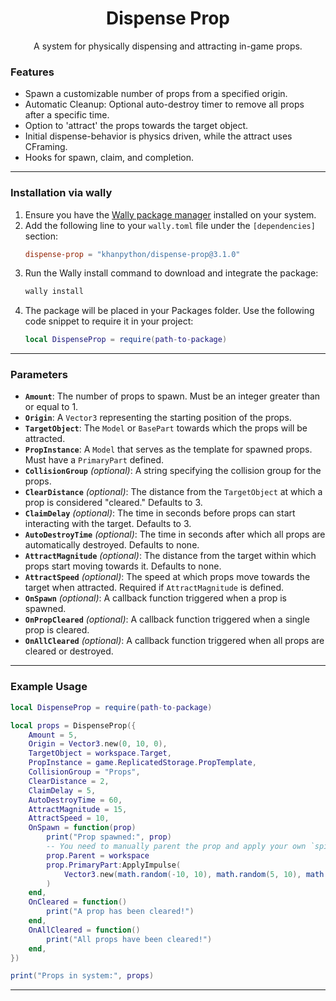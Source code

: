 <div align="center">
	<h1>Dispense Prop</h1>
    <p>A system for physically dispensing and attracting in-game props.</p>
</div>



### Features

- Spawn a customizable number of props from a specified origin.
- Automatic Cleanup: Optional auto-destroy timer to remove all props after a specific time.
- Option to 'attract' the props towards the target object.
- Initial dispense-behavior is physics driven, while the attract uses CFraming.
- Hooks for spawn, claim, and completion.


---

### Installation via wally

1. Ensure you have the [Wally package manager](https://github.com/UpliftGames/wally) installed on your system.
2. Add the following line to your `wally.toml` file under the `[dependencies]` section:
   ```toml
   dispense-prop = "khanpython/dispense-prop@3.1.0"
   ```
3. Run the Wally install command to download and integrate the package:
    ```bash
    wally install
    ```
4. The package will be placed in your Packages folder. Use the following code snippet to require it in your project:
    ```lua
    local DispenseProp = require(path-to-package)
    ```

---

### Parameters

- **`Amount`**: The number of props to spawn. Must be an integer greater than or equal to 1.
- **`Origin`**: A `Vector3` representing the starting position of the props.
- **`TargetObject`**: The `Model` or `BasePart` towards which the props will be attracted.
- **`PropInstance`**: A `Model` that serves as the template for spawned props. Must have a `PrimaryPart` defined.
- **`CollisionGroup`** *(optional)*: A string specifying the collision group for the props.
- **`ClearDistance`** *(optional)*: The distance from the `TargetObject` at which a prop is considered "cleared." Defaults to 3.
- **`ClaimDelay`** *(optional)*: The time in seconds before props can start interacting with the target. Defaults to 3.
- **`AutoDestroyTime`** *(optional)*: The time in seconds after which all props are automatically destroyed. Defaults to none.
- **`AttractMagnitude`** *(optional)*: The distance from the target within which props start moving towards it. Defaults to none.
- **`AttractSpeed`** *(optional)*: The speed at which props move towards the target when attracted. Required if `AttractMagnitude` is defined.
- **`OnSpawn`** *(optional)*: A callback function triggered when a prop is spawned.
- **`OnPropCleared`** *(optional)*: A callback function triggered when a single prop is cleared.
- **`OnAllCleared`** *(optional)*: A callback function triggered when all props are cleared or destroyed.
  

---

### Example Usage
```lua
local DispenseProp = require(path-to-package)

local props = DispenseProp({
    Amount = 5,
    Origin = Vector3.new(0, 10, 0),
    TargetObject = workspace.Target,
    PropInstance = game.ReplicatedStorage.PropTemplate,
    CollisionGroup = "Props",
    ClearDistance = 2,
    ClaimDelay = 5,
    AutoDestroyTime = 60,
    AttractMagnitude = 15,
    AttractSpeed = 10,
    OnSpawn = function(prop)
        print("Prop spawned:", prop)
        -- You need to manually parent the prop and apply your own `spill` logic
        prop.Parent = workspace
        prop.PrimaryPart:ApplyImpulse(
            Vector3.new(math.random(-10, 10), math.random(5, 10), math.random(-10, 10))
        )
    end,
    OnCleared = function()
        print("A prop has been cleared!")
    end,
    OnAllCleared = function()
        print("All props have been cleared!")
    end,
})

print("Props in system:", props)
```
---

